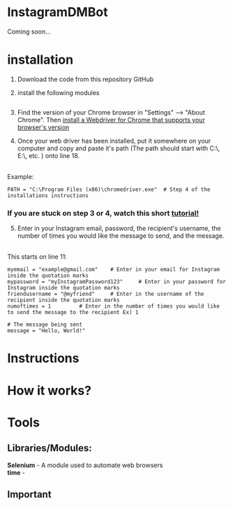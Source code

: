 # InstagramDMBot

Coming soon...

# installation
1. Download the code from this repository GitHub

2. install the following modules
```

```

3. Find the version of your Chrome browser in "Settings" --> "About Chrome". Then [install a Webdriver for Chrome that supports your browser's version](https://sites.google.com/a/chromium.org/chromedriver/downloads)

4. Once your web driver has been installed, put it somewhere on your computer and copy and paste it's path (The path should start with C:\\, E:\\, etc. ) onto line 18.

</br> Example:
```
PATH = "C:\Program Files (x86)\chromedriver.exe"  # Step 4 of the installations instructions 
```

### If you are stuck on step 3 or 4, watch this short [tutorial!](https://www.youtube.com/watch?v=Xjv1sY630Uc&feature=youtu.be&t=260)

5. Enter in your Instagram email, password, the recipient's username, the number of times you would like the message to send, and the message.

</br> This starts on line 11:
```
myemail = "example@gmail.com"    # Enter in your email for Instagram inside the quotation marks
mypassword = "myInstagramPassword123"     # Enter in your password for Instagram inside the quotation marks
friendusername = "@myfriend"     # Enter in the username of the recipient inside the quotation marks
numoftimes = 1         # Enter in the number of times you would like to send the message to the recipient Ex) 1

# The message being sent
message = "Hello, World!"
```

# Instructions

# How it works?

# Tools
## Libraries/Modules:
**Selenium** - A module used to automate web browsers </br>
**time** - 

## Important 
